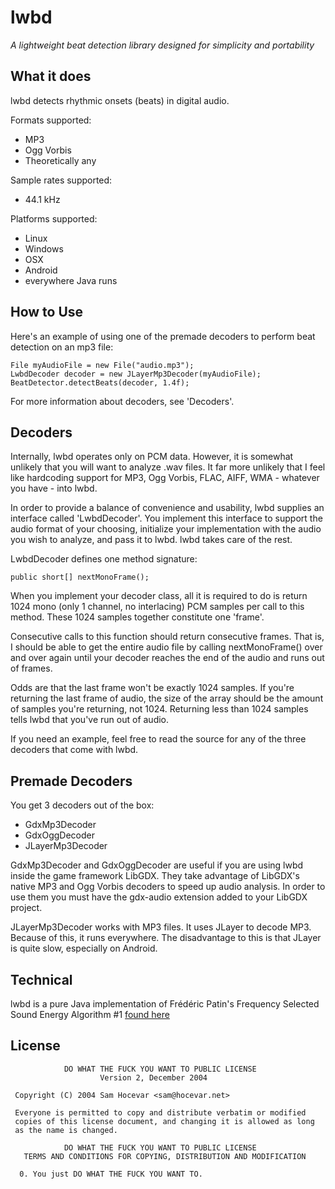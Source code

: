 lwbd
====

*A lightweight beat detection library designed for simplicity and*
*portability*

What it does
------------
lwbd detects rhythmic onsets (beats) in digital audio.

Formats supported:
- MP3
- Ogg Vorbis
- Theoretically any

Sample rates supported:
- 44.1 kHz

Platforms supported:
- Linux
- Windows
- OSX
- Android
- everywhere Java runs

How to Use
----------
Here's an example of using one of the premade decoders to perform
beat detection on an mp3 file:

```
File myAudioFile = new File("audio.mp3");
LwbdDecoder decoder = new JLayerMp3Decoder(myAudioFile);
BeatDetector.detectBeats(decoder, 1.4f);
```

For more information about decoders, see 'Decoders'.

Decoders
--------
Internally, lwbd operates only on PCM data. However, it is somewhat
unlikely that you will want to analyze .wav files. It far more unlikely
that I feel like hardcoding support for MP3, Ogg Vorbis, FLAC, AIFF,
WMA - whatever you have - into lwbd.
 
In order to provide a balance of convenience and usability, lwbd
supplies an interface called 'LwbdDecoder'. You implement this interface
to support the audio format of your choosing, initialize your
implementation with the audio you wish to analyze, and pass it to lwbd.
lwbd takes care of the rest.

LwbdDecoder defines one method signature:

```
public short[] nextMonoFrame();
```

When you implement your decoder class, all it is required to do is
return 1024 mono (only 1 channel, no interlacing) PCM samples per call
to this method. These 1024 samples together constitute one 'frame'.

Consecutive calls to this function should return consecutive frames.
That is, I should be able to get the entire audio file by calling
nextMonoFrame() over and over again until your decoder reaches the end
of the audio and runs out of frames.

Odds are that the last frame won't be exactly 1024 samples. If you're
returning the last frame of audio, the size of the array should be
the amount of samples you're returning, not 1024. Returning less than
1024 samples tells lwbd that you've run out of audio.

If you need an example, feel free to read the source for any of the
three decoders that come with lwbd.

Premade Decoders
----------------------
You get 3 decoders out of the box:
- GdxMp3Decoder
- GdxOggDecoder
- JLayerMp3Decoder

GdxMp3Decoder and GdxOggDecoder are useful if you are using lwbd inside
the game framework LibGDX. They take advantage of LibGDX's native
MP3 and Ogg Vorbis decoders to speed up audio analysis. In order to
use them you must have the gdx-audio extension added to your LibGDX
project.

JLayerMp3Decoder works with MP3 files. It uses JLayer to decode MP3.
Because of this, it runs everywhere. The disadvantage to this is
that JLayer is quite slow, especially on Android.

Technical
---------
lwbd is a pure Java implementation of Frédéric Patin's Frequency
Selected Sound Energy Algorithm #1 [found here](
http://www.flipcode.com/misc/BeatDetectionAlgorithms.pdf)

License
-------
```
            DO WHAT THE FUCK YOU WANT TO PUBLIC LICENSE
                    Version 2, December 2004

 Copyright (C) 2004 Sam Hocevar <sam@hocevar.net>

 Everyone is permitted to copy and distribute verbatim or modified
 copies of this license document, and changing it is allowed as long
 as the name is changed.

            DO WHAT THE FUCK YOU WANT TO PUBLIC LICENSE
   TERMS AND CONDITIONS FOR COPYING, DISTRIBUTION AND MODIFICATION

  0. You just DO WHAT THE FUCK YOU WANT TO.
```
